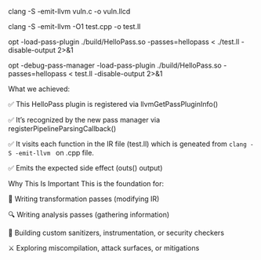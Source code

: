 <!-- This was cmpiling with O0. 
LLVM adds the optnone attribute to functions when compiled with -O0.
And when a function has optnone, LLVM's pass manager skips all 
optimization passes, including custom ones — even if they don't modify IR. -->
clang -S -emit-llvm vuln.c -o vuln.llcd 

<!-- Regenerate IR with optimizations enabled. That way, optnone won’t be inserted -->
clang -S -emit-llvm -O1 test.cpp -o test.ll

<!-- Run the pass afer loading HelloPass on .ll -->
opt -load-pass-plugin ./build/HelloPass.so -passes=hellopass < ./test.ll -disable-output 2>&1

<!-- debug pass manager shows details of the steps -->
opt -debug-pass-manager -load-pass-plugin ./build/HelloPass.so -passes=hellopass < test.ll -disable-output 2>&1


What we achieved:

✅ This HelloPass plugin is registered via llvmGetPassPluginInfo()

✅ It’s recognized by the new pass manager via registerPipelineParsingCallback()

✅ It visits each function in the IR file (test.ll) which is geneated from `clang -S -emit-llvm ` on .cpp file.

✅ Emits the expected side effect (outs() output)



Why This Is Important
This is the foundation for:

🚀 Writing transformation passes (modifying IR)

🔍 Writing analysis passes (gathering information)

🧪 Building custom sanitizers, instrumentation, or security checkers

⚔️ Exploring miscompilation, attack surfaces, or mitigations


